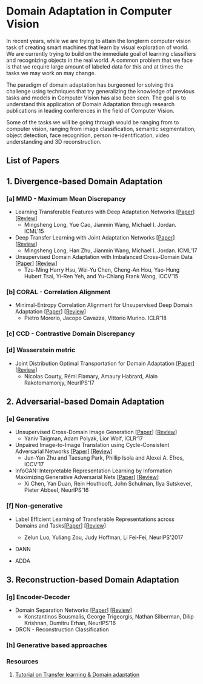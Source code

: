 # Domain Adaptation in Computer Vision


In recent years, while we are trying to attain the longterm computer vision task of creating smart machines that learn by visual exploration of world. We are currently trying to build on the immediate goal of learning classifiers and recognizing objects in the real world. A common problem that we face is that we require large amount of labeled data for this and at times the tasks we may work on may change. 

The paradigm of domain adaptation has burgeoned for solving this challenge using techniques that try generalizing the knowledge of previous tasks and models in Computer Vision has also been seen. The goal is to understand this application of Domain Adaptation through research publications in leading conferences in the field of Computer Vision.

Some of the tasks we will be going through would be ranging from to computer vision, ranging from image classification, semantic segmentation, object detection, face recognition, person re-identification, video understanding and 3D reconstruction.

## List of Papers
## 1. Divergence-based Domain Adaptation
### [a] MMD - Maximum Mean Discrepancy
- Learning Transferable Features with Deep Adaptation Networks [[Paper](https://arxiv.org/abs/1502.02791)] [[Review](https://github.com/tarujg/domain-adaptation-papers/blob/master/reviews/deep-adaptation-network.md)]
	- Mingsheng Long, Yue Cao, Jianmin Wang, Michael I. Jordan. ICML'15 
- Deep Transfer Learning with Joint Adaptation Networks [[Paper](https://arxiv.org/abs/1605.06636)] [[Review](https://github.com/tarujg/domain-adaptation-papers/blob/master/reviews/joint-adaptation-network.md)]
	- Mingsheng Long, Han Zhu, Jianmin Wang, Michael I. Jordan. ICML'17
- Unsupervised Domain Adaptation with Imbalanced Cross-Domain Data [[Paper](https://ieeexplore.ieee.org/document/7410826)] [[Review](https://github.com/tarujg/domain-adaptation-papers/blob/master/reviews/imbalanced-cross-domain.md)]
	- Tzu-Ming Harry Hsu, Wei-Yu Chen, Cheng-An Hou, Yao-Hung Hubert Tsai, Yi-Ren Yeh, and Yu-Chiang Frank Wang, ICCV'15

### [b] CORAL - Correlation Alignment
- Minimal-Entropy Correlation Alignment for Unsupervised Deep Domain Adaptation [[Paper](https://arxiv.org/abs/1711.10288)] [[Review](https://github.com/tarujg/domain-adaptation-papers/blob/master/reviews/min-entropy-coral.md)]
	- Pietro Morerio, Jacopo Cavazza, Vittorio Murino. ICLR'18 

### [c] CCD - Contrastive Domain Discrepancy
### [d] Wasserstein metric
- Joint Distribution Optimal Transportation for Domain Adaptation [[Paper](https://arxiv.org/abs/1705.08848)] [[Review](https://github.com/tarujg/domain-adaptation-papers/blob/master/reviews/joint-optimal-transport.md)]
	- Nicolas Courty, Rémi Flamary, Amaury Habrard, Alain Rakotomamonjy, NeurIPS‘17


## 2. Adversarial-based Domain Adaptation
### [e] Generative
- Unsupervised Cross-Domain Image Generation [[Paper](https://arxiv.org/abs/1611.02200)] [[Review](https://github.com/tarujg/domain-adaptation-papers/blob/master/reviews/cross-domain-image-gen.md)]
	- Yaniv Taigman, Adam Polyak, Lior Wolf, ICLR‘17
- Unpaired Image-to-Image Translation using Cycle-Consistent Adversarial Networks [[Paper](https://arxiv.org/abs/1703.10593)] [[Review](https://github.com/tarujg/domain-adaptation-papers/blob/master/reviews/cycle-gans.md)]
	- Jun-Yan Zhu and Taesung Park, Phillip Isola and Alexei A. Efros, ICCV‘17
- InfoGAN: Interpretable Representation Learning by Information Maximizing Generative Adversarial Nets [[Paper](https://arxiv.org/pdf/1606.03657)] [[Review](https://github.com/tarujg/domain-adaptation-papers/blob/master/reviews/infogans.md)]
	- Xi Chen, Yan Duan, Rein Houthooft, John Schulman, Ilya Sutskever, Pieter Abbeel, NeurIPS'16
### [f] Non-generative


- Label Efficient Learning of Transferable Representations across Domains and Tasks[[Paper](https://arxiv.org/pdf/1608.06019)] [[Review](https://github.com/tarujg/domain-adaptation-papers/blob/master/reviews/label-efficient-learning.md)]
	 - Zelun Luo, Yuliang Zou, Judy Hoffman, Li Fei-Fei, NeurIPS'2017

- DANN
- ADDA
    
## 3. Reconstruction-based Domain Adaptation
### [g] Encoder-Decoder
- Domain Separation Networks [[Paper](https://arxiv.org/pdf/1608.0601)] [[Review](https://github.com/tarujg/domain-adaptation-papers/blob/master/reviews/domain-separation.md)]
	- Konstantinos Bousmalis, George Trigeorgis, Nathan Silberman, Dilip Krishnan, Dumitru Erhan, NeurIPS'16
- DRCN - Reconstruction Classification
### [h] Generative based approaches

### Resources
1. [Tutorial on Transfer learning & Domain adaptation](https://www.youtube.com/watch?v=MIsSuWsZtKE)
